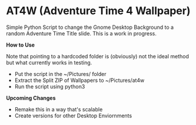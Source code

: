 # AT4W (Adventure Time 4 Wallpaper)

Simple Python Script to change the Gnome Desktop Background to a random Adventure Time Title slide.
This is a work in progress.

**How to Use**

Note that pointing to a hardcoded folder is (obviously) not the ideal method but what currently works in testing.
- Put the script in the ~/Pictures/ folder
- Extract the Split ZIP of Wallpapers to ~/Pictures/at4w
- Run the script using python3

**Upcoming Changes**
- Remake this in a way that's scalable
- Create versions for other Desktop Enviornments
